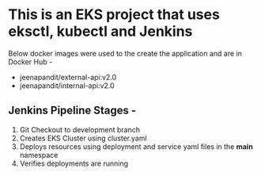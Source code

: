 # This is an EKS project that uses eksctl, kubectl and Jenkins

Below docker images were used to the create the application and are in Docker Hub -
- jeenapandit/external-api:v2.0
- jeenapandit/internal-api:v2.0

## Jenkins Pipeline Stages -
1. Git Checkout to development branch
2. Creates EKS Cluster using cluster.yaml
3. Deploys resources using deployment and service yaml files in the **main** namespace
4. Verifies deployments are running
